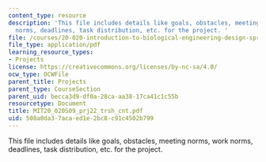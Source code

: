 ```yaml
---
content_type: resource
description: 'This file includes details like goals, obstacles, meeting norms, work
  norms, deadlines, task distribution, etc. for the project. '
file: /courses/20-020-introduction-to-biological-engineering-design-spring-2009/508a0da37acaed1e2bc8c91c4502b799_MIT20_020S09_prj22_trsh_cnt.pdf
file_type: application/pdf
learning_resource_types:
- Projects
license: https://creativecommons.org/licenses/by-nc-sa/4.0/
ocw_type: OCWFile
parent_title: Projects
parent_type: CourseSection
parent_uid: becca3d9-df0a-28ca-aa38-17ca41c1c55b
resourcetype: Document
title: MIT20_020S09_prj22_trsh_cnt.pdf
uid: 508a0da3-7aca-ed1e-2bc8-c91c4502b799
---
```

This file includes details like goals, obstacles, meeting norms, work norms, deadlines, task distribution, etc. for the project. 